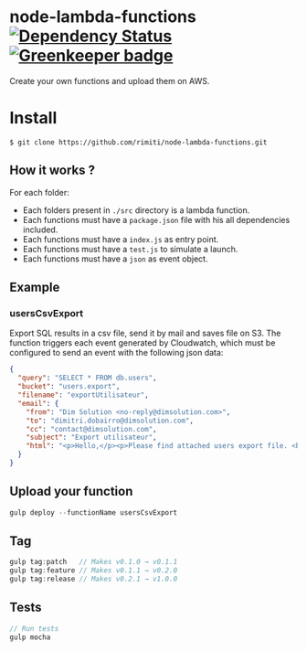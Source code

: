 # node-lambda-functions [![Dependency Status](https://www.versioneye.com/user/projects/595a15cb6725bd002f1b82bd/badge.svg?style=flat-square)](https://www.versioneye.com/user/projects/595a15cb6725bd002f1b82bd) [![Greenkeeper badge](https://badges.greenkeeper.io/rimiti/node-lambda-functions.svg)](https://greenkeeper.io/)

Create your own functions and upload them on AWS.

# Install
```
$ git clone https://github.com/rimiti/node-lambda-functions.git
```

## How it works ?
For each folder:
- Each folders present in `./src` directory is a lambda function.
- Each functions must have a `package.json` file with his all dependencies included.
- Each functions must have a `index.js` as entry point.
- Each functions must have a `test.js` to simulate a launch.
- Each functions must have a `json` as event object. 

## Example

### usersCsvExport
Export SQL results in a csv file, send it by mail and saves file on S3.
The function triggers each event generated by Cloudwatch, which must be configured to send an event with the following json data:
```json
{
  "query": "SELECT * FROM db.users",
  "bucket": "users.export",
  "filename": "exportUtilisateur",
  "email": {
    "from": "Dim Solution <no-reply@dimsolution.com>",
    "to": "dimitri.dobairro@dimsolution.com",
    "cc": "contact@dimsolution.com",
    "subject": "Export utilisateur",
    "html": "<p>Hello,</p><p>Please find attached users export file. <br><br></p><small><i>This is an automatic email, please do not reply.</i></small>"
  }
}
```

## Upload your function
```js
gulp deploy --functionName usersCsvExport
```

## Tag
```js
gulp tag:patch   // Makes v0.1.0 → v0.1.1
gulp tag:feature // Makes v0.1.1 → v0.2.0
gulp tag:release // Makes v0.2.1 → v1.0.0
```

## Tests
```js
// Run tests
gulp mocha
```
